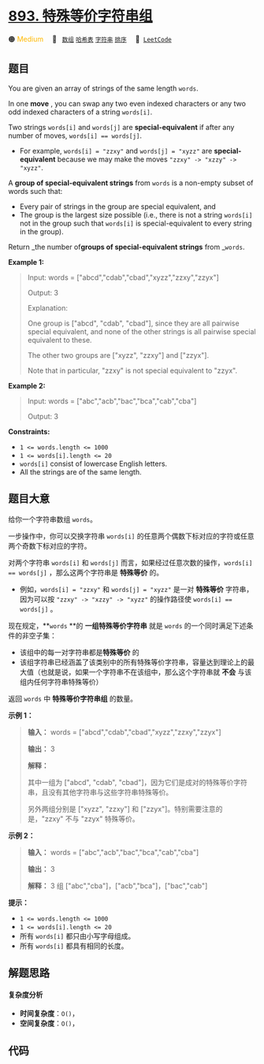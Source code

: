 # [893. 特殊等价字符串组](https://leetcode.com/problems/groups-of-special-equivalent-strings)

🟠 <font color=#ffb800>Medium</font>&emsp; 🔖&ensp; [`数组`](/tag/array.md) [`哈希表`](/tag/hash-table.md) [`字符串`](/tag/string.md) [`排序`](/tag/sorting.md)&emsp; 🔗&ensp;[`LeetCode`](https://leetcode.com/problems/groups-of-special-equivalent-strings)

## 题目

You are given an array of strings of the same length `words`.

In one **move** , you can swap any two even indexed characters or any two odd
indexed characters of a string `words[i]`.

Two strings `words[i]` and `words[j]` are **special-equivalent** if after any
number of moves, `words[i] == words[j]`.

  * For example, `words[i] = "zzxy"` and `words[j] = "xyzz"` are **special-equivalent** because we may make the moves `"zzxy" -> "xzzy" -> "xyzz"`.

A **group of special-equivalent strings** from `words` is a non-empty subset
of words such that:

  * Every pair of strings in the group are special equivalent, and
  * The group is the largest size possible (i.e., there is not a string `words[i]` not in the group such that `words[i]` is special-equivalent to every string in the group).

Return _the number of**groups of special-equivalent strings** from _`words`.



**Example 1:**

> Input: words = ["abcd","cdab","cbad","xyzz","zzxy","zzyx"]
> 
> Output: 3
> 
> Explanation: 
> 
> One group is ["abcd", "cdab", "cbad"], since they are all pairwise special equivalent, and none of the other strings is all pairwise special equivalent to these.
> 
> The other two groups are ["xyzz", "zzxy"] and ["zzyx"].
> 
> Note that in particular, "zzxy" is not special equivalent to "zzyx".

**Example 2:**

> Input: words = ["abc","acb","bac","bca","cab","cba"]
> 
> Output: 3

**Constraints:**

  * `1 <= words.length <= 1000`
  * `1 <= words[i].length <= 20`
  * `words[i]` consist of lowercase English letters.
  * All the strings are of the same length.


## 题目大意

给你一个字符串数组 `words`。

一步操作中，你可以交换字符串 `words[i]` 的任意两个偶数下标对应的字符或任意两个奇数下标对应的字符。

对两个字符串 `words[i]` 和 `words[j]` 而言，如果经过任意次数的操作，`words[i] == words[j]`
，那么这两个字符串是 **特殊等价** 的。

  * 例如，`words[i] = "zzxy"` 和 `words[j] = "xyzz"` 是一对 **特殊等价** 字符串，因为可以按 `"zzxy" -> "xzzy" -> "xyzz"` 的操作路径使 `words[i] == words[j]` 。

现在规定，**`words` **的 **一组特殊等价字符串** 就是 `words` 的一个同时满足下述条件的非空子集：

  * 该组中的每一对字符串都是**特殊等价** 的
  * 该组字符串已经涵盖了该类别中的所有特殊等价字符串，容量达到理论上的最大值（也就是说，如果一个字符串不在该组中，那么这个字符串就 **不会** 与该组内任何字符串特殊等价）

返回 `words` 中 **特殊等价字符串组** 的数量。



**示例 1：**

> 
> 
> 
> 
> 
> **输入：** words = ["abcd","cdab","cbad","xyzz","zzxy","zzyx"]
> 
> **输出：** 3
> 
> **解释：**
> 
> 其中一组为 ["abcd", "cdab", "cbad"]，因为它们是成对的特殊等价字符串，且没有其他字符串与这些字符串特殊等价。
> 
> 另外两组分别是 ["xyzz", "zzxy"] 和 ["zzyx"]。特别需要注意的是，"zzxy" 不与 "zzyx" 特殊等价。
> 
> 

**示例 2：**

> 
> 
> 
> 
> 
> **输入：** words = ["abc","acb","bac","bca","cab","cba"]
> 
> **输出：** 3
> 
> **解释：** 3 组 ["abc","cba"]，["acb","bca"]，["bac","cab"]
> 
> 



**提示：**

  * `1 <= words.length <= 1000`
  * `1 <= words[i].length <= 20`
  * 所有 `words[i]` 都只由小写字母组成。
  * 所有 `words[i]` 都具有相同的长度。


## 解题思路

#### 复杂度分析

- **时间复杂度**：`O()`，
- **空间复杂度**：`O()`，

## 代码

```javascript

```